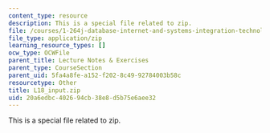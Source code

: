 ```yaml
---
content_type: resource
description: This is a special file related to zip.
file: /courses/1-264j-database-internet-and-systems-integration-technologies-fall-2013/20a6edbc402694cb38e8d5b75e6aee32_L18_input.zip
file_type: application/zip
learning_resource_types: []
ocw_type: OCWFile
parent_title: Lecture Notes & Exercises
parent_type: CourseSection
parent_uid: 5fa4a8fe-a152-f202-8c49-92784003b58c
resourcetype: Other
title: L18_input.zip
uid: 20a6edbc-4026-94cb-38e8-d5b75e6aee32
---
```

This is a special file related to zip.

